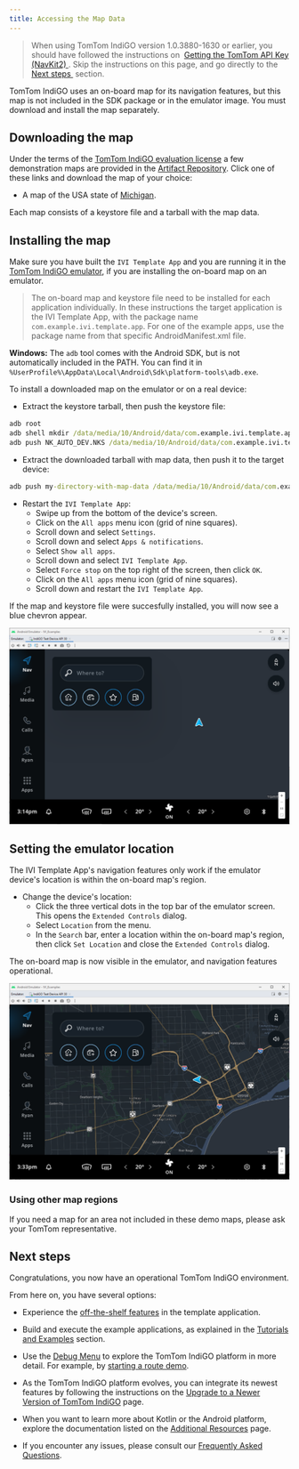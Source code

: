```yaml
---
title: Accessing the Map Data
---
```


<Blockquote>
    When using TomTom IndiGO version 1.0.3880-1630 or earlier, you should have followed the
    instructions on&nbsp;
    <a href="/tomtom-indigo/documentation/getting-started/getting-the-tomtom-api-key-navkit2">
        Getting the TomTom API Key (NavKit2)
    </a>
    .
    Skip the instructions on this page, and go directly to the&nbsp;
    <a href="/tomtom-indigo/documentation/getting-started/accessing-the-map-data#next-steps">
        Next steps
    </a>
    &nbsp;section.
</Blockquote>

TomTom IndiGO uses an on-board map for its navigation features, but this map is not included in the
SDK package or in the emulator image. You must download and install the map separately.

## Downloading the map

Under the terms of the
[TomTom IndiGO evaluation license](/tomtom-indigo/documentation/getting-started/introduction)
a few demonstration maps are provided in the
[Artifact Repository](/tomtom-indigo/documentation/getting-started/accessing-the-artifact-repository).
Click one of these links and download the map of your choice:

- A map of the USA state of
  [Michigan](https://repo.tomtom.com/#browse/browse:ivi:com%2Ftomtom%2Fdigital-cockpit%2Ftomtom-digital-cockpit-maps%2Fusa-michigan).

Each map consists of a keystore file and a tarball with the map data.


## Installing the map

Make sure you have built the `IVI Template App` and you are running it in the 
[TomTom IndiGO emulator](/tomtom-indigo/documentation/getting-started/the-tomtom-indigo-emulator#running-the-tomtom-indigo-emulator), 
if you are installing the on-board map on an emulator.

<Blockquote>
  The on-board map and keystore file need to be installed for each application individually. In 
  these instructions the target application is the IVI Template App, with the package 
  name <code>com.example.ivi.template.app</code>. For one of the example apps, use the package name 
  from that specific AndroidManifest.xml file.
</Blockquote>

__Windows:__ The `adb` tool comes with the Android SDK, but is not automatically included in the
PATH. You can find it in `%UserProfile%\AppData\Local\Android\Sdk\platform-tools\adb.exe`.

To install a downloaded map on the emulator or on a real device:

- Extract the keystore tarball, then push the keystore file:

```cmd
adb root
adb shell mkdir /data/media/10/Android/data/com.example.ivi.template.app/files/keystore
adb push NK_AUTO_DEV.NKS /data/media/10/Android/data/com.example.ivi.template.app/files/keystore
```

- Extract the downloaded tarball with map data, then push it to the target device:

```cmd
adb push my-directory-with-map-data /data/media/10/Android/data/com.example.ivi.template.app/files/map/
```

- Restart the `IVI Template App`:
  - Swipe up from the bottom of the device's screen.
  - Click on the `All apps` menu icon (grid of nine squares).
  - Scroll down and select `Settings`.
  - Scroll down and select `Apps & notifications`.
  - Select `Show all apps`.
  - Scroll down and select `IVI Template App`.
  - Select `Force stop` on the top right of the screen, then click `OK`.
  - Click on the `All apps` menu icon (grid of nine squares).
  - Scroll down and restart the `IVI Template App`.

If the map and keystore file were succesfully installed, you will now see a blue chevron appear.

![Emulator Blue Chevron](images/emulator_blue_chevron.png)

## Setting the emulator location

The IVI Template App's navigation features only work if the emulator device's location is within
the on-board map's region. 

- Change the device's location:
  - Click the three vertical dots in the top bar of the emulator screen. This opens the `Extended
    Controls` dialog.
  - Select `Location` from the menu.
  - In the `Search` bar, enter a location within the on-board map's region, then click `Set
    Location` and close the `Extended Controls` dialog.

The on-board map is now visible in the emulator, and navigation features operational.

![Emulator On-board Map Visible](images/emulator_onboard_map_visible.png)


### Using other map regions

If you need a map for an area not included in these demo maps, please ask your TomTom
representative.

## Next steps

Congratulations, you now have an operational TomTom IndiGO environment.

From here on, you have several options:

- Experience the
  [off-the-shelf features](/tomtom-indigo/documentation/platform-overview/example-apps#off-the-shelf-functionality)
  in the template application.

- Build and execute the example applications, as explained in the
  [Tutorials and Examples](/tomtom-indigo/documentation/tutorials-and-examples/overview) section.

- Use the
  [Debug Menu](/tomtom-indigo/documentation/getting-started/the-debug-menu)
  to explore the TomTom IndiGO platform in more detail. For example, by
  [starting a route demo](/tomtom-indigo/documentation/getting-started/frequently-asked-questions-faq#how-do-i-start-a-route-demo).

- As the TomTom IndiGO platform evolves, you can integrate its newest features by following the
  instructions on the
  [Upgrade to a Newer Version of TomTom IndiGO](/tomtom-indigo/documentation/getting-started/upgrade-to-a-newer-version-of-tomtom-indigo)
  page.

- When you want to learn more about Kotlin or the Android platform, explore the documentation listed
  on the
  [Additional Resources](/tomtom-indigo/documentation/getting-started/additional-resources)
  page.

- If you encounter any issues, please consult our
  [Frequently Asked Questions](/tomtom-indigo/documentation/getting-started/frequently-asked-questions-faq).
